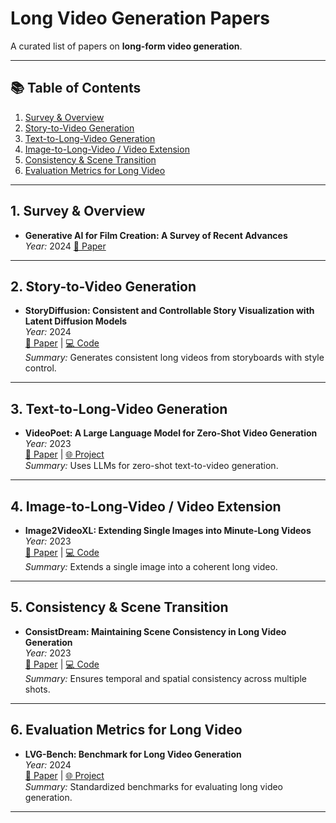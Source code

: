 # Long Video Generation Papers

A curated list of papers on **long-form video generation**.

---

## 📚 Table of Contents
1. [Survey & Overview](#survey--overview)
2. [Story-to-Video Generation](#story-to-video-generation)
3. [Text-to-Long-Video Generation](#text-to-long-video-generation)
4. [Image-to-Long-Video / Video Extension](#image-to-long-video--video-extension)
5. [Consistency & Scene Transition](#consistency--scene-transition)
6. [Evaluation Metrics for Long Video](#evaluation-metrics-for-long-video)

---

## 1. Survey & Overview
- **Generative AI for Film Creation: A Survey of Recent Advances**  
  *Year:* 2024 
  [📄 Paper](https://arxiv.org/abs/2504.08296) 

---

## 2. Story-to-Video Generation
- **StoryDiffusion: Consistent and Controllable Story Visualization with Latent Diffusion Models**  
  *Year:* 2024  
  [📄 Paper](https://arxiv.org/abs/2401.01806) | [💻 Code](https://github.com/storydiffusion/storydiffusion)  
  *Summary:* Generates consistent long videos from storyboards with style control.

---

## 3. Text-to-Long-Video Generation
- **VideoPoet: A Large Language Model for Zero-Shot Video Generation**  
  *Year:* 2023  
  [📄 Paper](https://arxiv.org/abs/2312.14125) | [🌐 Project](https://videopoet.github.io/)  
  *Summary:* Uses LLMs for zero-shot text-to-video generation.

---

## 4. Image-to-Long-Video / Video Extension
- **Image2VideoXL: Extending Single Images into Minute-Long Videos**  
  *Year:* 2023  
  [📄 Paper](link) | [💻 Code](link)  
  *Summary:* Extends a single image into a coherent long video.

---

## 5. Consistency & Scene Transition
- **ConsistDream: Maintaining Scene Consistency in Long Video Generation**  
  *Year:* 2023  
  [📄 Paper](link) | [💻 Code](link)  
  *Summary:* Ensures temporal and spatial consistency across multiple shots.

---

## 6. Evaluation Metrics for Long Video
- **LVG-Bench: Benchmark for Long Video Generation**  
  *Year:* 2024  
  [📄 Paper](link) | [🌐 Project](link)  
  *Summary:* Standardized benchmarks for evaluating long video generation.

---
